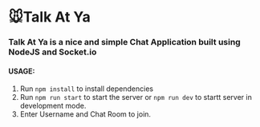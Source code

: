 # 🐭Talk At Ya

### Talk At Ya is a nice and simple Chat Application built using NodeJS and Socket.io

#### USAGE:
  1. Run `npm install` to install dependencies
  2. Run `npm run start` to start the server or `npm run dev` to startt server in development mode.
  3. Enter Username and Chat Room to join.
